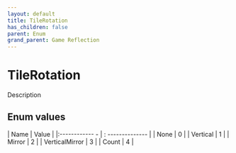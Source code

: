 ```yaml
---
layout: default
title: TileRotation
has_children: false
parent: Enum
grand_parent: Game Reflection
---
```

# TileRotation
Description 

## Enum values
| Name | Value |
|:------------ - | : -------------- |
| None | 0 |
| Vertical | 1 |
| Mirror | 2 |
| VerticalMirror | 3 |
| Count | 4 |
